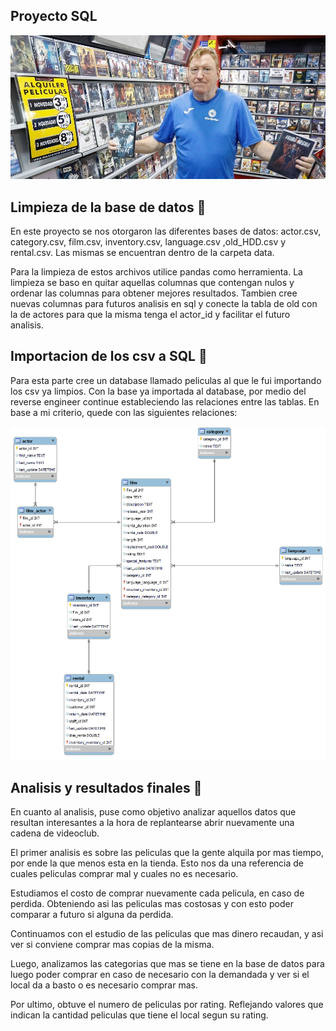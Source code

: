 ## Proyecto SQL

![Texto alternativo](img/portada.jpg)

## Limpieza de la base de datos 🧹

En este proyecto se nos otorgaron las diferentes bases de datos: actor.csv, category.csv, film.csv, inventory.csv, language.csv ,old_HDD.csv y rental.csv. Las mismas se encuentran dentro de la carpeta data.

Para la limpieza de estos archivos utilice pandas como herramienta. La limpieza se baso en quitar aquellas columnas que contengan nulos y ordenar las columnas para obtener mejores resultados. Tambien cree nuevas columnas para futuros analisis en sql y conecte la tabla de old con la de actores para que la misma tenga el actor_id y facilitar el futuro analisis.

## Importacion de los csv a SQL 🐬

Para esta parte cree un database llamado peliculas al que le fui importando los csv ya limpios.
Con la base ya importada al database, por medio del reverse engineer continue estableciendo las relaciones entre las tablas. En base a mi criterio, quede con las siguientes relaciones:


![Texto alternativo](sql//schema/relaciones_tablas.png)

## Analisis y resultados finales 🔎

En cuanto al analisis, puse como objetivo analizar aquellos datos que resultan interesantes a la hora de replantearse abrir nuevamente una cadena de videoclub.

El primer analisis es sobre las peliculas que la gente alquila por mas tiempo, por ende la que menos esta en la tienda. Esto nos da una referencia de cuales peliculas comprar mal y cuales no es necesario.

Estudiamos el costo de comprar nuevamente cada pelicula, en caso de perdida.  Obteniendo asi las peliculas mas costosas y con esto poder comparar a futuro si alguna da perdida.

Continuamos con el estudio de las peliculas que mas dinero recaudan, y asi ver si conviene comprar mas copias de la misma.

Luego, analizamos las categorias que mas se tiene en la base de datos para luego poder comprar en caso de necesario con la demandada y ver si el local da a basto o es necesario comprar mas.

Por ultimo, obtuve el numero de peliculas por rating. Reflejando valores que indican la cantidad peliculas que tiene el local segun su rating.


